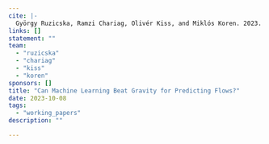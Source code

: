 ```yaml
---
cite: |-
  György Ruzicska, Ramzi Chariag, Olivér Kiss, and Miklós Koren. 2023. "Can Machine Learning Beat Gravity for Predicting Flows?"
links: []
statement: ""
team:
  - "ruzicska"
  - "chariag"
  - "kiss"
  - "koren"
sponsors: []
title: "Can Machine Learning Beat Gravity for Predicting Flows?"
date: 2023-10-08
tags:
  - "working_papers"
description: ""

---
```



